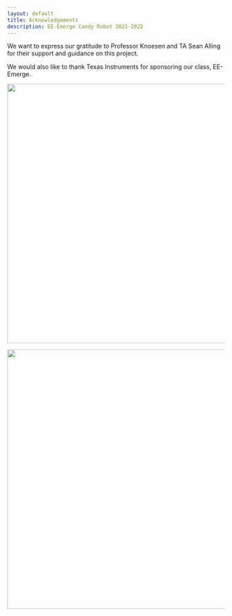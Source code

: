```yaml
---
layout: default
title: Acknowledgements
description: EE-Emerge Candy Robot 2021-2022
---
```



We want to express our gratitude to Professor Knoesen and TA Sean Alling for their support and guidance on this project.

We would also like to thank Texas Instruments for sponsoring our class, EE-Emerge.

<p align="center">
  <img 
    width="600"
    height="600"
    src="{{site.baseurl}}/assets/css/EE-Emerge_Logo.png"
  >
</p>

<p align="center">
  <img 
    width="600"
    height="600"
    src="{{site.baseurl}}/assets/css/TI.png"
  >
</p>
